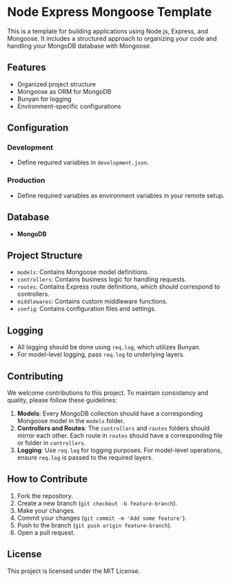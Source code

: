 # Node Express Mongoose Template

This is a template for building applications using Node.js, Express, and Mongoose. It includes a structured approach to organizing your code and handling your MongoDB database with Mongoose.

## Features

- Organized project structure
- Mongoose as ORM for MongoDB
- Bunyan for logging
- Environment-specific configurations

## Configuration

### Development

- Define required variables in `development.json`.

### Production

- Define required variables as environment variables in your remote setup.

## Database

- **MongoDB**

## Project Structure

- `models`: Contains Mongoose model definitions.
- `controllers`: Contains business logic for handling requests.
- `routes`: Contains Express route definitions, which should correspond to controllers.
- `middlewares`: Contains custom middleware functions.
- `config`: Contains configuration files and settings.

## Logging

- All logging should be done using `req.log`, which utilizes Bunyan.
- For model-level logging, pass `req.log` to underlying layers.

## Contributing

We welcome contributions to this project. To maintain consistency and quality, please follow these guidelines:

1. **Models**: Every MongoDB collection should have a corresponding Mongoose model in the `models` folder.
2. **Controllers and Routes**: The `controllers` and `routes` folders should mirror each other. Each route in `routes` should have a corresponding file or folder in `controllers`.
3. **Logging**: Use `req.log` for logging purposes. For model-level operations, ensure `req.log` is passed to the required layers.

## How to Contribute

1. Fork the repository.
2. Create a new branch (`git checkout -b feature-branch`).
3. Make your changes.
4. Commit your changes (`git commit -m 'Add some feature'`).
5. Push to the branch (`git push origin feature-branch`).
6. Open a pull request.

## License

This project is licensed under the MIT License.
